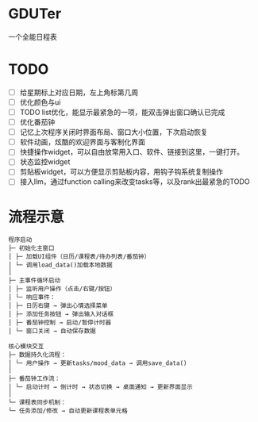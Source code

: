 # GDUTer
一个全能日程表
# TODO
- [ ] 给星期标上对应日期，左上角标第几周
- [ ] 优化颜色与ui
- [ ] TODO list优化，能显示最紧急的一项，能双击弹出窗口确认已完成
- [ ] 优化番茄钟
- [ ] 记忆上次程序关闭时界面布局、窗口大小位置，下次启动恢复
- [ ] 软件动画，炫酷的欢迎界面与客制化界面
- [ ] 快捷操作widget，可以自由放常用入口、软件、链接到这里，一键打开。
- [ ] 状态监控widget
- [ ] 剪贴板widget，可以方便显示剪贴板内容，用钩子钩系统复制操作
- [ ] 接入llm，通过function calling来改变tasks等，以及rank出最紧急的TODO

# 流程示意
~~~
程序启动
├─ 初始化主窗口
│ ├─ 加载UI组件（日历/课程表/待办列表/番茄钟）
│ └─ 调用load_data()加载本地数据
│
├─ 主事件循环启动
│ ├─ 监听用户操作（点击/右键/按钮）
│ └─ 响应事件：
│ ├─ 日历右键 → 弹出心情选择菜单
│ ├─ 添加任务按钮 → 弹出输入对话框
│ ├─ 番茄钟控制 → 启动/暂停计时器
│ └─ 窗口关闭 → 自动保存数据

核心模块交互
├─ 数据持久化流程：
│ └─ 用户操作 → 更新tasks/mood_data → 调用save_data()
│
├─ 番茄钟工作流：
│ └─ 启动计时 → 倒计时 → 状态切换 → 桌面通知 → 更新界面显示
│
└─ 课程表同步机制：
└─ 任务添加/修改 → 自动更新课程表单元格
~~~
